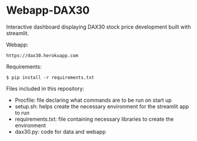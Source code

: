 # Webapp-DAX30

Interactive dashboard displaying DAX30 stock price development built with streamlit.

Webapp:
```
https://dax30.herokuapp.com
```

Requirements:
```
$ pip install -r requirements.txt
```

Files included in this repository:
- Procfile: file declaring what commands are to be run on start up
- setup.sh: helps create the necessary environment for the streamlit app to run
- requirements.txt: file containing necessary libraries to create the environment
- dax30.py: code for data and webapp
